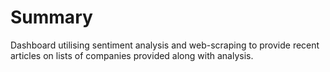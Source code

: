 # Summary
Dashboard utilising sentiment analysis and web-scraping to provide recent articles on lists of companies provided along with analysis.
